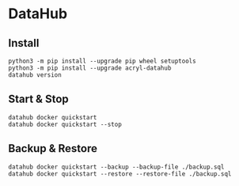 # DataHub

## Install
```shell
python3 -m pip install --upgrade pip wheel setuptools
python3 -m pip install --upgrade acryl-datahub
datahub version
```

## Start & Stop
```shell
datahub docker quickstart
datahub docker quickstart --stop
```


## Backup & Restore
```shell
datahub docker quickstart --backup --backup-file ./backup.sql
datahub docker quickstart --restore --restore-file ./backup.sql
```
